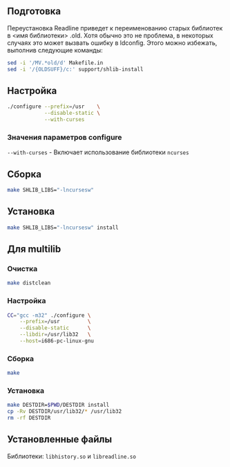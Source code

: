<package-info :package="package" instsize showsbu2></package-info>

<script>
		new Vue({
		el: '#main',
		data: { package: {} },
		mounted: function () {
				this.getPackage('readline');
		},
		methods: {
			getPackage: function(name) {
					getPackage(name)
					.then(response => this.package = response);
			},
		}
  })
</script>

## Подготовка

Переустановка Readline приведет к переименованию старых библиотек в <имя библиотеки> .old. Хотя обычно это не проблема, в некоторых случаях это может вызвать ошибку в ldconfig. Этого можно избежать, выполнив следующие команды: 

```bash
sed -i '/MV.*old/d' Makefile.in
sed -i '/{OLDSUFF}/c:' support/shlib-install
```

## Настройка


```bash
./configure --prefix=/usr    \
            --disable-static \
            --with-curses  
```

### Значения параметров configure

`--with-curses` - Включает использование библиотеки `ncurses`

## Сборка


```bash
make SHLIB_LIBS="-lncursesw" 
```

## Установка

```bash
make SHLIB_LIBS="-lncursesw" install
```
 
## Для multilib

### Очистка

```bash
make distclean
```

### Настройка

```bash
CC="gcc -m32" ./configure \
    --prefix=/usr         \
    --disable-static      \
    --libdir=/usr/lib32   \
    --host=i686-pc-linux-gnu
```

### Сборка 

```bash
make
```

### Установка

```bash
make DESTDIR=$PWD/DESTDIR install
cp -Rv DESTDIR/usr/lib32/* /usr/lib32
rm -rf DESTDIR
```

## Установленные файлы

Библиотеки: `libhistory.so` и `libreadline.so`
